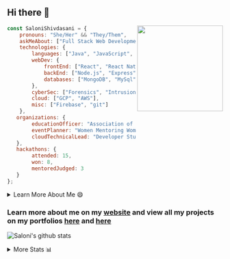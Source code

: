 ## Hi there 👋

<img align='right' src="https://storage.googleapis.com/saloni-shivdasani-resume/Saloni.png" width="200">

```javascript
const SaloniShivdasani = {
    pronouns: "She/Her" && "They/Them",
    askMeAbout: ["Full Stack Web Development", "Cloud Computing", "Cyber Security"],
    technologies: {
        languages: ["Java", "JavaScript", "SQL", "Python", "C++", "R"],
        webDev: {
            frontEnd: ["React", "React Native", "Electron"],
            backEnd: ["Node.js", "Express", "Flask"],
            databases: ["MongoDB", "MySql"],
        },
        cyberSec: ["Forensics", "Intrusion Detection", "Security Operations", "Network and Application Penetration Testing"],
        cloud: ["GCP", "AWS"],
        misc: ["Firebase", "git"]
    },
   organizations: {
        educationOfficer: "Association of Computer Machinery, UTD",
        eventPlanner: "Women Mentoring Women in Engineering, UTD",
        cloudTechnicalLead: "Developer Students Club, UTD"
   },
   hackathons: {
        attended: 15,
        won: 8,
        mentoredJudged: 3
   }
};
```

<!--START_SECTION:table-->
<details>

<summary>Learn More About Me 😄 </summary>

I am a junior at The University of Texas at Dallas, and I am currently majoring in Software Engineering with a concentration in Information Assurance. I am interested and have experience in full stack development, cloud computing, and cybersecurity. I hope to find opportunities where I can gain exposure to algorithm and project design. My ultimate aim is to develop futuristic products for users because I am inspired by the impact of computing on society.

I have experience in full stack web development through my participation and awards in hackathons where I have learnt and used React, Node.js, Express, MongoDB, Flask, NLTK, and React Native along with GIT, GCP, and Firebase. Last semester, I was also responsible for backend development for a project at a local NGO where I created a REST API using Node.js, Express, MongoDB and SQL and hosted it on servers using GCP. 

From my coursework and local competitions, I have skills in algorithms and data structures in Java, database management using SQL and machine learning using Python and R. I have also been a quarter-finalist in a national cybersecurity completion hosted by the SANS institute.

I am also actively involved in campus organization where I am the cloud technical lead for Developer Student Club, Mentor and Education Officer for Association of Computing Machinery, event planner for Women Mentoring Women in Engineering and IT Committee member for IEEE.

</details>

<!--END_SECTION:table-->

### Learn more about me on my [website](https://www.saloni-shivdasani.codes) and view all my projects on my portfolios [here](https://www.saloni-shivdasani.codes/projects) and  [here](http://devpost.com/SaloniS)

<!--START_SECTION:activity-->
<!--END_SECTION:activity-->

![Saloni's github stats](https://github-readme-stats.vercel.app/api?username=SaloniSS)

<!--START_SECTION:table-->
<details>

<summary>More Stats 📊 </summary>

<!--START_SECTION:waka-->
![Lines of code](https://img.shields.io/badge/From%20Hello%20World%20I've%20written-21.1%20million%20Lines%20of%20code-blue)

**🐱 My GitHub Data** 

> 🏆 1,431 Contributions in year 2020
 > 
> 📦 Used 509.8 kB in GitHub's Storage 
 > 
> 💼 Opted to Hire
 > 
> 📜 18 Public Repositories 
 > 
> 🔑 18 Owned Private Repositories 

**I'm a night 🦉** 

```text
🌞 Morning    195 commits    ████░░░░░░░░░░░░░░░░░░░░░   18.24% 
🌆 Daytime    219 commits    █████░░░░░░░░░░░░░░░░░░░░   20.49% 
🌃 Evening    345 commits    ████████░░░░░░░░░░░░░░░░░   32.27% 
🌙 Night      310 commits    ███████░░░░░░░░░░░░░░░░░░   29.0%

```
📅 **I'm Most Productive on Saturdays** 

```text
Monday       106 commits    ██░░░░░░░░░░░░░░░░░░░░░░░   9.92% 
Tuesday      69 commits     █░░░░░░░░░░░░░░░░░░░░░░░░   6.45% 
Wednesday    105 commits    ██░░░░░░░░░░░░░░░░░░░░░░░   9.82% 
Thursday     54 commits     █░░░░░░░░░░░░░░░░░░░░░░░░   5.05% 
Friday       138 commits    ███░░░░░░░░░░░░░░░░░░░░░░   12.91% 
Saturday     338 commits    ████████░░░░░░░░░░░░░░░░░   31.62% 
Sunday       259 commits    ██████░░░░░░░░░░░░░░░░░░░   24.23%

```


📊 **This week I spent my time on** 

```text
⌚︎ Timezone: America/Chicago

💬 Languages: 
TypeScript               5 hrs 41 mins       █████████████░░░░░░░░░░░░   52.29% 
Python                   2 hrs 15 mins       █████░░░░░░░░░░░░░░░░░░░░   20.71% 
JavaScript               1 hr 56 mins        ████░░░░░░░░░░░░░░░░░░░░░   17.79% 
Other                    28 mins             █░░░░░░░░░░░░░░░░░░░░░░░░   4.35% 
Text                     16 mins             ░░░░░░░░░░░░░░░░░░░░░░░░░   2.5%

```

**I mostly code in JavaScript** 

```text
JavaScript               19 repos            ████████████░░░░░░░░░░░░░   48.72% 
Java                     5 repos             ███░░░░░░░░░░░░░░░░░░░░░░   12.82% 
TypeScript               5 repos             ███░░░░░░░░░░░░░░░░░░░░░░   12.82% 
CSS                      3 repos             ██░░░░░░░░░░░░░░░░░░░░░░░   7.69% 
PHP                      2 repos             █░░░░░░░░░░░░░░░░░░░░░░░░   5.13%

```



<!--END_SECTION:waka-->

<!--END_SECTION:table-->

<!--
**SaloniSS/SaloniSS** is a ✨ _special_ ✨ repository because its `README.md` (this file) appears on your GitHub profile.

Here are some ideas to get you started:

- 🔭 I’m currently working on ...
- 🌱 I’m currently learning ...
- 👯 I’m looking to collaborate on ...
- 🤔 I’m looking for help with ...
- 💬 Ask me about ...
- 📫 How to reach me: ...
- 😄 Pronouns: ...
- ⚡ Fun fact: ...
-->
